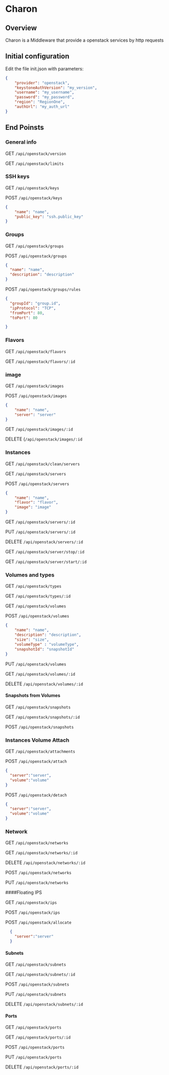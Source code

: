   # Charon

## Overview

Charon is a Middleware that provide a openstack services by http requests

## Initial configuration

Edit the file init.json with parameters:

```json
{
    "provider": "openstack",
    "keystoneAuthVersion": "my_version",
    "username": "my_username",
    "password": "my_password",
    "region": "RegionOne",
    "authUrl": "my_auth_url"
}
```

## End Poinsts

### General info

GET `/api/openstack/version`

GET `/api/openstack/limits`

### SSH keys

GET `/api/openstack/keys`

POST `/api/openstack/keys`

```json
{
    "name": "name",
    "public_key": "ssh.public_key"
}
```

### Groups

GET `/api/openstack/groups`

POST `/api/openstack/groups`

```json
{
  "name": "name",
  "description": "description"
}
```

POST `/api/openstack/groups/rules`

```json
{
  "groupId": "group.id",
  "ipProtocol": "TCP",
  "fromPort": 80,
  "toPort": 80

}
```

### Flavors

GET `/api/openstack/flavors`

GET `/api/openstack/flavors/:id`

### image

GET `/api/openstack/images`

POST `/api/openstack/images`

```json
{
    "name": "name",
    "server": "server"
}
```

GET `/api/openstack/images/:id`

DELETE (`/api/openstack/images/:id`

### Instances

GET `/api/openstack/clean/servers`

GET `/api/openstack/servers`

POST `/api/openstack/servers`

```json
{
    "name": "name",
    "flavor": "flavor",
    "image": "image"
}
```

GET `/api/openstack/servers/:id`

PUT `/api/openstack/servers/:id`

DELETE `/api/openstack/servers/:id`

GET `/api/openstack/server/stop/:id`

GET `/api/openstack/server/start/:id`    

### Volumes and types

GET `/api/openstack/types`

GET `/api/openstack/types/:id`

GET `/api/openstack/volumes`

POST `/api/openstack/volumes`

```json
{
    "name": "name",
    "description": "description",
    "size": "size",
    "volumeType" : "volumeType",
    "snapshotId": "snapshotId"
}
```

PUT `/api/openstack/volumes`

GET `/api/openstack/volumes/:id`

DELETE `/api/openstack/volumes/:id`

#### Snapshots from Volumes

GET `/api/openstack/snapshots`

GET `/api/openstack/snapshots/:id`

POST `/api/openstack/snapshots`

### Instances Volume Attach

GET `/api/openstack/attachments`

POST `/api/openstack/attach`

```json
{
  "server":"server",
  "volume":"volume"
}
```

POST `/api/openstack/detach`

```json
{
  "server":"server",
  "volume":"volume"
}
```

### Network

GET `/api/openstack/networks`

GET `/api/openstack/networks/:id`

DELETE `/api/openstack/networks/:id`

POST `/api/openstack/networks`

PUT `/api/openstack/networks`

####Floating IPS

GET `/api/openstack/ips`

POST `/api/openstack/ips`

POST `/api/openstack/allocate`

```json
  {
    "server":"server"
  }
```

#### Subnets

GET `/api/openstack/subnets`

GET `/api/openstack/subnets/:id`

POST `/api/openstack/subnets`

PUT `/api/openstack/subnets`

DELETE `/api/openstack/subnets/:id`

#### Ports

GET `/api/openstack/ports`

GET `/api/openstack/ports/:id`

POST `/api/openstack/ports`

PUT `/api/openstack/ports`

DELETE `/api/openstack/ports/:id`
